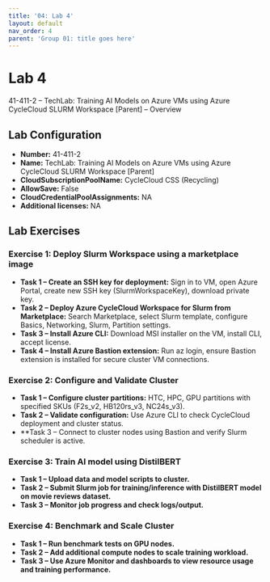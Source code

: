 ```yaml
---
title: '04: Lab 4'
layout: default
nav_order: 4
parent: 'Group 01: title goes here'
---
```


# Lab 4

41-411-2 – TechLab: Training AI Models on Azure VMs using Azure CycleCloud SLURM Workspace [Parent] – Overview

## Lab Configuration
- **Number:** 41-411-2
- **Name:** TechLab: Training AI Models on Azure VMs using Azure CycleCloud SLURM Workspace [Parent]
- **CloudSubscriptionPoolName:** CycleCloud CSS (Recycling)
- **AllowSave:** False
- **CloudCredentialPoolAssignments:** NA
- **Additional licenses:** NA

## Lab Exercises

### Exercise 1: Deploy Slurm Workspace using a marketplace image
- **Task 1 – Create an SSH key for deployment:** Sign in to VM, open Azure Portal, create new SSH key (SlurmWorkspaceKey), download private key.  
- **Task 2 – Deploy Azure CycleCloud Workspace for Slurm from Marketplace:** Search Marketplace, select Slurm template, configure Basics, Networking, Slurm, Partition settings.  
- **Task 3 – Install Azure CLI:** Download MSI installer on the VM, install CLI, accept license.  
- **Task 4 – Install Azure Bastion extension:** Run az login, ensure Bastion extension is installed for secure cluster VM connections.  

### Exercise 2: Configure and Validate Cluster
- **Task 1 – Configure cluster partitions:** HTC, HPC, GPU partitions with specified SKUs (F2s_v2, HB120rs_v3, NC24s_v3).  
- **Task 2 – Validate configuration:** Use Azure CLI to check CycleCloud deployment and cluster status.  
- **Task 3 – Connect to cluster nodes using Bastion and verify Slurm scheduler is active.  

### Exercise 3: Train AI model using DistilBERT
- **Task 1 – Upload data and model scripts to cluster.**  
- **Task 2 – Submit Slurm job for training/inference with DistilBERT model on movie reviews dataset.**  
- **Task 3 – Monitor job progress and check logs/output.**  

### Exercise 4: Benchmark and Scale Cluster
- **Task 1 – Run benchmark tests on GPU nodes.**  
- **Task 2 – Add additional compute nodes to scale training workload.**  
- **Task 3 – Use Azure Monitor and dashboards to view resource usage and training performance.**  
